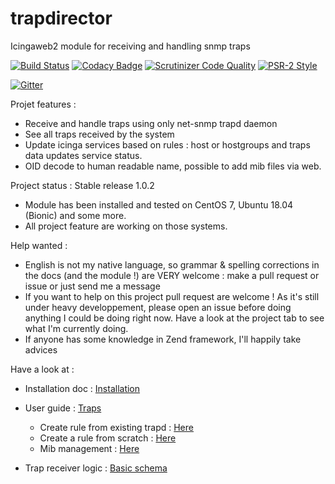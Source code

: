 # trapdirector
Icingaweb2 module for receiving and handling snmp traps

[![Build Status](https://travis-ci.org/patrickpr/trapdirector.svg?branch=master)](https://travis-ci.org/patrickpr/trapdirector) [![Codacy Badge](https://api.codacy.com/project/badge/Grade/cc87e39440bc434bb5724bece6b5fcbc)](https://www.codacy.com/manual/patrick_34/trapdirector?utm_source=github.com&amp;utm_medium=referral&amp;utm_content=patrickpr/trapdirector&amp;utm_campaign=Badge_Grade) [![Scrutinizer Code Quality](https://scrutinizer-ci.com/g/patrickpr/trapdirector/badges/quality-score.png?b=master)](https://scrutinizer-ci.com/g/patrickpr/trapdirector/?branch=master) [![PSR-2 Style](https://github.styleci.io/repos/164436083/shield)](https://github.styleci.io/repos/164436083)

[![Gitter](https://badges.gitter.im/trapdirector/community.svg)](https://gitter.im/trapdirector/community?utm_source=badge&utm_medium=badge&utm_campaign=pr-badge) 

Projet features : 

-  Receive and handle traps using only net-snmp trapd daemon
-  See all traps received by the system
-  Update icinga services based on rules : host or hostgroups and traps data updates service status.
-  OID decode to human readable name, possible to add mib files via web.

Project status : Stable release 1.0.2

-  Module has been installed and tested on CentOS 7, Ubuntu 18.04 (Bionic) and some more.
-  All project feature are working on those systems.	 

Help wanted : 

-  English is not my native language, so grammar & spelling corrections in the docs (and the module !) are VERY welcome : make a pull request or issue or just send me a message
-  If you want to help on this project pull request are welcome ! As it's still under heavy developpement, please open an issue before doing anything I could be doing right now. Have a look at the project tab to see what I'm currently doing.
-  If anyone has some knowledge in Zend framework, I'll happily take advices 

Have a look at : 

-  Installation doc : [Installation](docs/01-install.md)

-  User guide : [Traps](docs/02-userguide.md)
	-  Create rule from existing trapd : [Here](docs/05-traps.md)
	-  Create a rule from scratch : [Here](docs/10-createrule.md)
	-  Mib management : [Here](docs/15-mib.md)

-  Trap receiver logic : [Basic schema](docs/20-receiver-logic.md)

